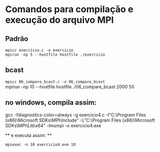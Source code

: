 # Comandos para compilação e execução do arquivo MPI


## Padrão 

`mpicc exercicio.c -o exercicio`  
`mpirun -np 5 --hostfile hostfile ./exercicio`  

## bcast

`mpicc 06_compare_bcast.c -o 06_compare_bcast`  
mpirun -np 10 --hostfile hostfile ./06_compare_bcast 2000 50

## no windows, compila assim:

gcc -fdiagnostics-color=always -g exercicio4.c -I"C:\Program Files (x86)\Microsoft SDKs\MPI\Include" -L"C:\Program Files (x86)\Microsoft SDKs\MPI\Lib\x64" -lmsmpi -o exercicio4.exe

** e executa assim: **

`mpiexec -n 10 exercicio4.exe 10`